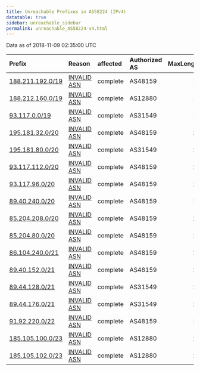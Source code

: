 ```yaml
---
title: Unreachable Prefixes in AS58224 (IPv4)
datatable: true
sidebar: unreachable_sidebar
permalink: unreachable_AS58224-v4.html
---
```


Data as of 2018-11-09 02:35:00 UTC


<div class="datatable-begin"></div>

| Prefix                                                     | Reason                                                                                                  | affected   | Authorized AS   |   MaxLength | Anchor                                         |   unreachable /24s |
|:-----------------------------------------------------------|:--------------------------------------------------------------------------------------------------------|:-----------|:----------------|------------:|:-----------------------------------------------|-------------------:|
| [188.211.192.0/19](https://stat.ripe.net/188.211.192.0/19) | [INVALID ASN](https://rpki-validator.ripe.net/announcement-preview?asn=AS58224&prefix=188.211.192.0/19) | complete   | AS48159         |          19 | [RIPE](unreachable_RIPE_NCC_RPKI_Root-v4.html) |                 32 |
| [188.212.160.0/19](https://stat.ripe.net/188.212.160.0/19) | [INVALID ASN](https://rpki-validator.ripe.net/announcement-preview?asn=AS58224&prefix=188.212.160.0/19) | complete   | AS12880         |          19 | [RIPE](unreachable_RIPE_NCC_RPKI_Root-v4.html) |                 32 |
| [93.117.0.0/19](https://stat.ripe.net/93.117.0.0/19)       | [INVALID ASN](https://rpki-validator.ripe.net/announcement-preview?asn=AS58224&prefix=93.117.0.0/19)    | complete   | AS31549         |          19 | [RIPE](unreachable_RIPE_NCC_RPKI_Root-v4.html) |                 32 |
| [195.181.32.0/20](https://stat.ripe.net/195.181.32.0/20)   | [INVALID ASN](https://rpki-validator.ripe.net/announcement-preview?asn=AS58224&prefix=195.181.32.0/20)  | complete   | AS48159         |          20 | [RIPE](unreachable_RIPE_NCC_RPKI_Root-v4.html) |                 16 |
| [195.181.80.0/20](https://stat.ripe.net/195.181.80.0/20)   | [INVALID ASN](https://rpki-validator.ripe.net/announcement-preview?asn=AS58224&prefix=195.181.80.0/20)  | complete   | AS31549         |          20 | [RIPE](unreachable_RIPE_NCC_RPKI_Root-v4.html) |                 16 |
| [93.117.112.0/20](https://stat.ripe.net/93.117.112.0/20)   | [INVALID ASN](https://rpki-validator.ripe.net/announcement-preview?asn=AS58224&prefix=93.117.112.0/20)  | complete   | AS48159         |          20 | [RIPE](unreachable_RIPE_NCC_RPKI_Root-v4.html) |                 16 |
| [93.117.96.0/20](https://stat.ripe.net/93.117.96.0/20)     | [INVALID ASN](https://rpki-validator.ripe.net/announcement-preview?asn=AS58224&prefix=93.117.96.0/20)   | complete   | AS48159         |          20 | [RIPE](unreachable_RIPE_NCC_RPKI_Root-v4.html) |                 16 |
| [89.40.240.0/20](https://stat.ripe.net/89.40.240.0/20)     | [INVALID ASN](https://rpki-validator.ripe.net/announcement-preview?asn=AS58224&prefix=89.40.240.0/20)   | complete   | AS48159         |          20 | [RIPE](unreachable_RIPE_NCC_RPKI_Root-v4.html) |                 16 |
| [85.204.208.0/20](https://stat.ripe.net/85.204.208.0/20)   | [INVALID ASN](https://rpki-validator.ripe.net/announcement-preview?asn=AS58224&prefix=85.204.208.0/20)  | complete   | AS48159         |          20 | [RIPE](unreachable_RIPE_NCC_RPKI_Root-v4.html) |                 16 |
| [85.204.80.0/20](https://stat.ripe.net/85.204.80.0/20)     | [INVALID ASN](https://rpki-validator.ripe.net/announcement-preview?asn=AS58224&prefix=85.204.80.0/20)   | complete   | AS48159         |          20 | [RIPE](unreachable_RIPE_NCC_RPKI_Root-v4.html) |                 16 |
| [86.104.240.0/21](https://stat.ripe.net/86.104.240.0/21)   | [INVALID ASN](https://rpki-validator.ripe.net/announcement-preview?asn=AS58224&prefix=86.104.240.0/21)  | complete   | AS48159         |          21 | [RIPE](unreachable_RIPE_NCC_RPKI_Root-v4.html) |                  8 |
| [89.40.152.0/21](https://stat.ripe.net/89.40.152.0/21)     | [INVALID ASN](https://rpki-validator.ripe.net/announcement-preview?asn=AS58224&prefix=89.40.152.0/21)   | complete   | AS48159         |          21 | [RIPE](unreachable_RIPE_NCC_RPKI_Root-v4.html) |                  8 |
| [89.44.128.0/21](https://stat.ripe.net/89.44.128.0/21)     | [INVALID ASN](https://rpki-validator.ripe.net/announcement-preview?asn=AS58224&prefix=89.44.128.0/21)   | complete   | AS31549         |          21 | [RIPE](unreachable_RIPE_NCC_RPKI_Root-v4.html) |                  8 |
| [89.44.176.0/21](https://stat.ripe.net/89.44.176.0/21)     | [INVALID ASN](https://rpki-validator.ripe.net/announcement-preview?asn=AS58224&prefix=89.44.176.0/21)   | complete   | AS31549         |          21 | [RIPE](unreachable_RIPE_NCC_RPKI_Root-v4.html) |                  8 |
| [91.92.220.0/22](https://stat.ripe.net/91.92.220.0/22)     | [INVALID ASN](https://rpki-validator.ripe.net/announcement-preview?asn=AS58224&prefix=91.92.220.0/22)   | complete   | AS48159         |          22 | [RIPE](unreachable_RIPE_NCC_RPKI_Root-v4.html) |                  4 |
| [185.105.100.0/23](https://stat.ripe.net/185.105.100.0/23) | [INVALID ASN](https://rpki-validator.ripe.net/announcement-preview?asn=AS58224&prefix=185.105.100.0/23) | complete   | AS12880         |          23 | [RIPE](unreachable_RIPE_NCC_RPKI_Root-v4.html) |                  2 |
| [185.105.102.0/23](https://stat.ripe.net/185.105.102.0/23) | [INVALID ASN](https://rpki-validator.ripe.net/announcement-preview?asn=AS58224&prefix=185.105.102.0/23) | complete   | AS12880         |          23 | [RIPE](unreachable_RIPE_NCC_RPKI_Root-v4.html) |                  2 |

<div class="datatable-end"></div>